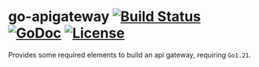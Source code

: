 # go-apigateway [![Build Status](https://github.com/xgfone/go-apigateway/actions/workflows/go.yml/badge.svg)](https://github.com/xgfone/go-apigateway/actions/workflows/go.yml) [![GoDoc](https://pkg.go.dev/badge/github.com/xgfone/go-apigateway)](https://pkg.go.dev/github.com/xgfone/go-apigateway) [![License](https://img.shields.io/badge/License-Apache%202.0-blue.svg?style=flat-square)](https://raw.githubusercontent.com/xgfone/go-apigateway/master/LICENSE)

Provides some required elements to build an api gateway, requiring `Go1.21`.
